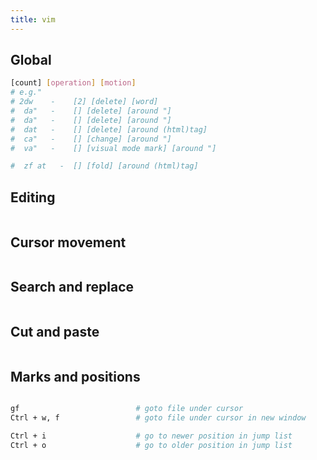 ```yaml
---
title: vim
---
```


## Global

```bash
[count] [operation] [motion]
# e.g."
# 2dw    -    [2] [delete] [word]
#  da"   -    [] [delete] [around "]
#  da"   -    [] [delete] [around "]
#  dat   -    [] [delete] [around (html)tag]
#  ca"   -    [] [change] [around "]
#  va"   -    [] [visual mode mark] [around "]

#  zf at   -  [] [fold] [around (html)tag]
```

## Editing

```bash
```

## Cursor movement

```bash
```

## Search and replace

```bash
```

## Cut and paste

```bash
```

## Marks and positions

```bash

gf                          # goto file under cursor
Ctrl + w, f                 # goto file under cursor in new window

Ctrl + i                    # go to newer position in jump list
Ctrl + o                    # go to older position in jump list
```
